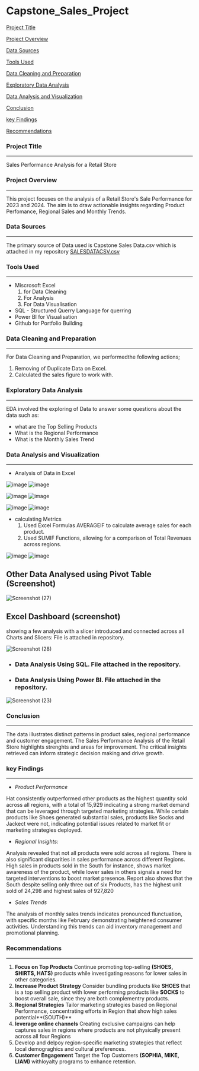 # Capstone_Sales_Project

[Project Title](Project-Title)

[Project Overview](Project-Overview)

[Data Sources](Data-Sources)

[Tools Used](Tools-Used)

[Data Cleaning and Preparation](Data-Cleaning-and-Preparation)

[Exploratory Data Analysis](Exploratory-Data-Analysis)

[Data Analysis and Visualization](Data-Analysis-and-Visualization)

[Conclusion](Conclusion)

[key Findings](key-Findings)

[Recommendations](Recommendations)


### Project Title 
---
Sales Performance Analysis for a Retail Store

### Project Overview
---
This project focuses on the analysis of a Retail Store's Sale Performance for 2023 and 2024. The aim is to draw actionable insights regarding Product Perfomance, Regional Sales and Monthly Trends.  

### Data Sources
---
The primary source of Data used is Capstone Sales Data.csv which is attached in my repository  [SALESDATACSV.csv](https://github.com/user-attachments/files/17620755/SALESDATACSV.csv)


### Tools Used
---
- Miscrosoft Excel 
   1. for Data Cleaning
   2. For Analysis
   3. For Data Visualisation
- SQL - Structured Querry Language for querring
- Power BI for Visualisation
- Github for Portfolio Building

### Data Cleaning and Preparation
---
For Data Cleaning and Preparation, we performedthe following actions;
1. Removing of Duplicate Data on Excel.
2. Calculated the sales figure to work with.

### Exploratory Data Analysis
---
EDA involved the exploring of Data to answer some questions about the data such as:
- what are the Top Selling Products
- What is the Regional Performance
- What is the Monthly Sales Trend

### Data Analysis and Visualization
---
- Analysis of Data in Excel

![image](https://github.com/user-attachments/assets/681b9cd7-fd49-478e-b9e7-6c421f82f352) ![image](https://github.com/user-attachments/assets/4d147815-7ea9-4071-b30b-ced0839dba36)

![image](https://github.com/user-attachments/assets/78bf03fb-291b-495e-b4a6-25020d18c786) ![image](https://github.com/user-attachments/assets/7e682163-5238-4446-9b9d-e3e584c8c06f)	 

![image](https://github.com/user-attachments/assets/c6b5295b-9552-421e-82b0-aaba122a1feb)  ![image](https://github.com/user-attachments/assets/cf377baf-7172-4ca6-aba2-327b68c048e5)

  - calculating Metrics
    1. Used Excel Formulas AVERAGEIF to calculate average sales for each product.
    2. Used SUMIF Functions, allowing for a comparison of Total Revenues across regions.
   
![image](https://github.com/user-attachments/assets/ab7c0ce2-8cee-49bc-91c2-b1163151e634) 
![image](https://github.com/user-attachments/assets/7c5f05ef-efa7-4b6f-aadd-296eea06da5d)

## Other Data Analysed using Pivot Table (Screenshot)

![Screenshot (27)](https://github.com/user-attachments/assets/a886bd4d-751e-4040-9c25-b9bdee5335cb)

## Excel Dashboard (screenshot) 
showing a few analysis with a slicer introduced and connected across all Charts and Slicers: File is attached in repository.

![Screenshot (28)](https://github.com/user-attachments/assets/9d6fc2c3-fcce-42c6-81a0-198c080ba587)

- ### Data Analysis Using SQL. File attached in the repository.
- ### Data Analysis Using Power BI.  File attached in the repository. 
  
![Screenshot (23)](https://github.com/user-attachments/assets/d80a0e22-5b7b-4c81-9a4a-f27164f65799)

### Conclusion
---
The data illustrates distinct patterns in product sales, regional performance and customer engagement.
The Sales Performance Analysis of the Retail Store highlights strenghts and areas for improvement. 
The critical insights retrieved can inform strategic decision making and drive growth.


### key Findings
---
- *Product Performance* 

Hat consistently outperformed other products as the highest quantity sold across all regions, with a total of 15,929 indicating a strong market demand that can be leveraged through targeted marketing strategies.
While certain products like Shoes generated substantial sales, products like Socks and Jackect were not, indicating potential issues related to market fit or marketing strategies deployed.


- *Regional Insights:*

Analysis revealed that not all products were sold across all regions.
There is also significant disparities in sales performance across different Regions. 
High sales in products sold in the South for instance, shows market awareness of the product, while lower sales in others signals a need for targeted interventions to boost market presence.
Report also shows that the South despite selling only three out of six Products, has the highest unit sold of 24,298 and highest sales of 927,820

- *Sales Trends*

The analysis of monthly sales trends indicates pronounced flunctuation, with specific months like February demonstrating heightened consumer activities.
Understanding this trends can aid inventory management and promotional planning.

### Recommendations
---
1.  **Focus on Top Products**
Continue promoting top-selling **(SHOES, SHIRTS, HATS)** products while investigating reasons for lower sales in other categories.
2.  **Increase Product Strategy**
Consider bundling products like **SHOES** that is a top selling product with lower performing products like **SOCKS** to boost overall sale, since they are both complementry products.
3.  **Regional Strategies**
Tailor marketing strategies based on Regional Performance, concentrating efforts in Region that show high sales potential**(SOUTH)**
4. **leverage online channels**
Creating exclusive campaigns can help captures sales in regions where products are not physically present across all four Regions
5. Develop and delpoy region-specific marketing strategies that reflect local demograghics and cultural preferences.
6. **Customer Engagement**
Target the Top Customers **(SOPHIA, MIKE, LIAM)** withloyalty programs to enhance retention.


 
